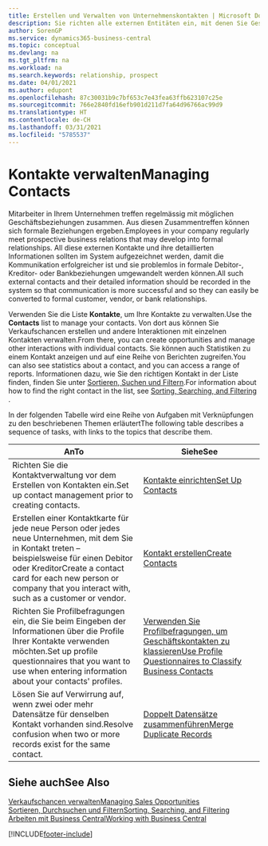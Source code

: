```yaml
---
title: Erstellen und Verwalten von Unternehmenskontakten | Microsoft Docs
description: Sie richten alle externen Entitäten ein, mit denen Sie Geschäftsbeziehungen haben (wie Debitoren, Interessenten, Kreditoren und Berater).
author: SorenGP
ms.service: dynamics365-business-central
ms.topic: conceptual
ms.devlang: na
ms.tgt_pltfrm: na
ms.workload: na
ms.search.keywords: relationship, prospect
ms.date: 04/01/2021
ms.author: edupont
ms.openlocfilehash: 87c30031b9c7bf653c7e43fea63ffb623107c25e
ms.sourcegitcommit: 766e2840fd16efb901d211d7fa64d96766ac99d9
ms.translationtype: HT
ms.contentlocale: de-CH
ms.lasthandoff: 03/31/2021
ms.locfileid: "5785537"
---
```

# <a name="managing-contacts"></a><span data-ttu-id="a8fae-103">Kontakte verwalten</span><span class="sxs-lookup"><span data-stu-id="a8fae-103">Managing Contacts</span></span>

<span data-ttu-id="a8fae-104">Mitarbeiter in Ihrem Unternehmen treffen regelmässig mit möglichen Geschäftsbeziehungen zusammen. Aus diesen Zusammentreffen können sich formale Beziehungen ergeben.</span><span class="sxs-lookup"><span data-stu-id="a8fae-104">Employees in your company regularly meet prospective business relations that may develop into formal relationships.</span></span> <span data-ttu-id="a8fae-105">All diese externen Kontakte und ihre detaillierten Informationen sollten im System aufgezeichnet werden, damit die Kommunikation erfolgreicher ist und sie problemlos in formale Debitor-, Kreditor- oder Bankbeziehungen umgewandelt werden können.</span><span class="sxs-lookup"><span data-stu-id="a8fae-105">All such external contacts and their detailed information should be recorded in the system so that communication is more successful and so they can easily be converted to formal customer, vendor, or bank relationships.</span></span>

<span data-ttu-id="a8fae-106">Verwenden Sie die Liste **Kontakte**, um Ihre Kontakte zu verwalten.</span><span class="sxs-lookup"><span data-stu-id="a8fae-106">Use the **Contacts** list to manage your contacts.</span></span> <span data-ttu-id="a8fae-107">Von dort aus können Sie Verkaufschancen erstellen und andere Interaktionen mit einzelnen Kontakten verwalten.</span><span class="sxs-lookup"><span data-stu-id="a8fae-107">From there, you can create opportunities and manage other interactions with individual contacts.</span></span> <span data-ttu-id="a8fae-108">Sie können auch Statistiken zu einem Kontakt anzeigen und auf eine Reihe von Berichten zugreifen.</span><span class="sxs-lookup"><span data-stu-id="a8fae-108">You can also see statistics about a contact, and you can access a range of reports.</span></span> <span data-ttu-id="a8fae-109">Informationen dazu, wie Sie den richtigen Kontakt in der Liste finden, finden Sie unter [Sortieren, Suchen und Filtern](ui-enter-criteria-filters.md).</span><span class="sxs-lookup"><span data-stu-id="a8fae-109">For information about how to find the right contact in the list, see [Sorting, Searching, and Filtering](ui-enter-criteria-filters.md) .</span></span>  

<span data-ttu-id="a8fae-110">In der folgenden Tabelle wird eine Reihe von Aufgaben mit Verknüpfungen zu den beschriebenen Themen erläutert</span><span class="sxs-lookup"><span data-stu-id="a8fae-110">The following table describes a sequence of tasks, with links to the topics that describe them.</span></span>

| <span data-ttu-id="a8fae-111">An</span><span class="sxs-lookup"><span data-stu-id="a8fae-111">To</span></span> | <span data-ttu-id="a8fae-112">Siehe</span><span class="sxs-lookup"><span data-stu-id="a8fae-112">See</span></span> |
| --- | --- |
| <span data-ttu-id="a8fae-113">Richten Sie die Kontaktverwaltung vor dem Erstellen von Kontakten ein.</span><span class="sxs-lookup"><span data-stu-id="a8fae-113">Set up contact management prior to creating contacts.</span></span> |[<span data-ttu-id="a8fae-114">Kontakte einrichten</span><span class="sxs-lookup"><span data-stu-id="a8fae-114">Set Up Contacts</span></span>](marketing-setup-contacts.md) |
| <span data-ttu-id="a8fae-115">Erstellen einer Kontaktkarte für jede neue Person oder jedes neue Unternehmen, mit dem Sie in Kontakt treten – beispielsweise für einen Debitor oder Kreditor</span><span class="sxs-lookup"><span data-stu-id="a8fae-115">Create a contact card for each new person or company that you interact with, such as a customer or vendor.</span></span> |[<span data-ttu-id="a8fae-116">Kontakt erstellen</span><span class="sxs-lookup"><span data-stu-id="a8fae-116">Create Contacts</span></span>](marketing-create-contact-companies.md) |
|<span data-ttu-id="a8fae-117">Richten Sie Profilbefragungen ein, die Sie beim Eingeben der Informationen über die Profile Ihrer Kontakte verwenden möchten.</span><span class="sxs-lookup"><span data-stu-id="a8fae-117">Set up profile questionnaires that you want to use when entering information about your contacts' profiles.</span></span>|[<span data-ttu-id="a8fae-118">Verwenden Sie Profilbefragungen, um Geschäftskontakten zu klassieren</span><span class="sxs-lookup"><span data-stu-id="a8fae-118">Use Profile Questionnaires to Classify Business Contacts</span></span>](marketing-create-contact-profile-questionnaire.md)|
|<span data-ttu-id="a8fae-119">Lösen Sie auf Verwirrung auf, wenn zwei oder mehr Datensätze für denselben Kontakt vorhanden sind.</span><span class="sxs-lookup"><span data-stu-id="a8fae-119">Resolve confusion when two or more records exist for the same contact.</span></span>|[<span data-ttu-id="a8fae-120">Doppelt Datensätze zusammenführen</span><span class="sxs-lookup"><span data-stu-id="a8fae-120">Merge Duplicate Records</span></span>](sales-how-merge-duplicate-records.md)|

## <a name="see-also"></a><span data-ttu-id="a8fae-121">Siehe auch</span><span class="sxs-lookup"><span data-stu-id="a8fae-121">See Also</span></span>

[<span data-ttu-id="a8fae-122">Verkaufschancen verwalten</span><span class="sxs-lookup"><span data-stu-id="a8fae-122">Managing Sales Opportunities</span></span>](marketing-manage-sales-opportunities.md)  
[<span data-ttu-id="a8fae-123">Sortieren, Durchsuchen und Filtern</span><span class="sxs-lookup"><span data-stu-id="a8fae-123">Sorting, Searching, and Filtering</span></span>](ui-enter-criteria-filters.md)  
[<span data-ttu-id="a8fae-124">Arbeiten mit Business Central</span><span class="sxs-lookup"><span data-stu-id="a8fae-124">Working with Business Central</span></span>](ui-work-product.md)  


[!INCLUDE[footer-include](includes/footer-banner.md)]
